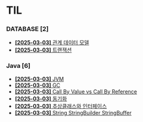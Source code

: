 # TIL
 
### DATABASE [2]
- [**[2025-03-03]**  관계 데이터 모델](https://github.com/A-lass/TIL/blob/main/DATABASE/관계_데이터_모델.md)
- [**[2025-03-03]**  트랜잭션](https://github.com/A-lass/TIL/blob/main/DATABASE/트랜잭션.md)
### Java [6]
- [**[2025-03-03]**  JVM](https://github.com/A-lass/TIL/blob/main/Java/JVM.md)
- [**[2025-03-03]**  GC](https://github.com/A-lass/TIL/blob/main/Java/GC.md)
- [**[2025-03-03]**  Call By Value vs Call By Reference](https://github.com/A-lass/TIL/blob/main/Java/Call_By_Value_vs_Call_By_Reference.md)
- [**[2025-03-03]**  동기화](https://github.com/A-lass/TIL/blob/main/Java/동기화.md)
- [**[2025-03-03]**  추상클래스와 인터페이스](https://github.com/A-lass/TIL/blob/main/Java/추상클래스와_인터페이스.md)
- [**[2025-03-03]**  String StringBuilder StringBuffer](https://github.com/A-lass/TIL/blob/main/Java/String_StringBuilder_StringBuffer.md)
